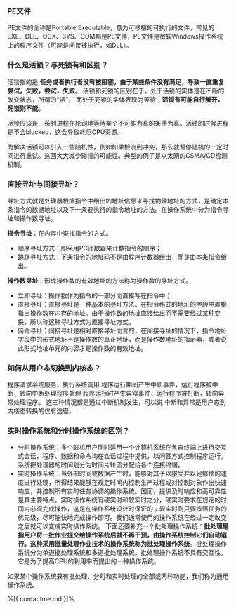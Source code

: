 ### PE文件
PE文件的全称是Portable Executable，意为可移植的可执行的文件，常见的EXE、DLL、OCX、SYS、COM都是PE文件，PE文件是微软Windows操作系统上的程序文件（可能是间接被执行，如DLL）。

### 什么是活锁？与死锁有和区别？
活锁指的是 **任务或者执行者没有被阻塞，由于某些条件没有满足，导致一直重复尝试，失败，尝试，失败**。 
活锁和死锁的区别在于，处于活锁的实体是在不断的改变状态，所谓的“活”， 而处于死锁的实体表现为等待；**活锁有可能自行解开，死锁则不能**。

活锁应该是一系列进程在轮询地等待某个不可能为真的条件为真。活锁的时候进程是不会blocked，这会导致耗尽CPU资源。

为解决活锁可以引入一些随机性，例如如果检测到冲突，那么就暂停随机的一定时间进行重试。这回大大减少碰撞的可能性。典型的例子是以太网的CSMA/CD检测机制。

### 直接寻址与间接寻址？
寻址方式就是处理器根据指令中给出的地址信息来寻找物理地址的方式，是确定本条指令的数据地址以及下一条要执行的指令地址的方法。在操作系统中分为指令寻址和操作数寻址。

**指令寻址**：在内存中查找指令的方式。

- 顺序寻址方式：即采用PC计数器来计数指令的顺序；
- 跳跃寻址方式：下条指令的地址码不是由程序计数器给出，而是由本条指令给出。

**操作数寻址**：形成操作数的有效地址的方法称为操作数的寻址方式。

- 立即寻址：操作数作为指令的一部分而直接写在指令中；
- 直接寻址：直接寻址是一种基本的寻址方法。在指令格式的地址的字段中直接指出操作数在内存的地址。由于操作数的地址直接给出而不需要经过某种变换，所以称这种寻址方式为直接寻址方式。
- 简介寻址：间接寻址是相对直接寻址而言的，在间接寻址的情况下，指令地址字段中的形式地址不是操作数的真正地址，而是操作数地址的指示器，或者说此形式地址单元的内容才是操作数的有效地址。

### 如何从用户态切换到内核态？
程序请求系统服务，执行系统调用
程序运行期间产生中断事件，运行程序被中断，转向中断处理程序处理
程序运行时产生异常事件，运行程序被打断，转向异常处理程序。
这三种情况都是通过中断机制发生，可以说 中断和异常是用户态到内核态转换的仅有途径。

### 实时操作系统和分时操作系统的区别？
- 分时操作系统：多个联机用户同时适用一个计算机系统在各自终端上进行交互式会话，程序、数据和命令均在会话过程中提供，以问答方式控制程序运行。系统把处理器的时间划分为时间片轮流分配给各个连接终端。
- 实时操作系统：当外部时间或数据产生时，能够对其予以接受并以足够快的速度进行处理，所得结果能够在规定时间内控制生产过程或对控制对象作出快速响应，并控制所有实时任务协调的操作系统。因而，提供及时响应和高可靠性是其主要特点。实时操作系统有硬实时和软实时之分，硬实时要求在规定的时间内必须完成操作，这是在操作系统设计时保证的；软实时则只要按照任务的优先级，尽可能快地完成操作即可。我们通常使用的操作系统在经过一定改变之后就可以变成实时操作系统。
下面还要补充一个批处理操作系统：**批处理是指用户将一批作业提交给操作系统后就不再干预，由操作系统控制它们自动运行。这种采用批量处理作业技术的操作系统称为批处理操作系统**。批处理操作系统分为单道批处理系统和多道批处理系统。批处理操作系统不具有交互性，它是为了提高CPU的利用率而提出的一种操作系统。

如果某个操作系统兼有批处理、分时和实时处理的全部或两种功能，我们称为通用操作系统。

%[{ contactme.md }]%